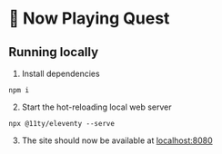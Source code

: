 # 🎼 Now Playing Quest

## Running locally

1. Install dependencies

```console
npm i
```

2. Start the hot-reloading local web server

```console
npx @11ty/eleventy --serve
```

3. The site should now be available at [localhost:8080](http://localhost:8080/)
